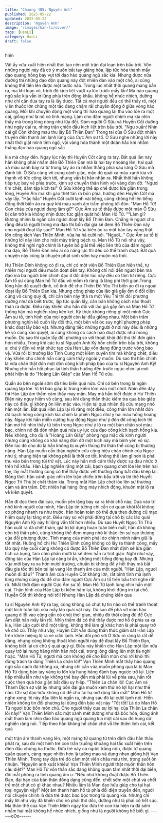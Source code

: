 ```yaml
---
title: "Chương 485: Nguyên Anh"
published: 2025-05-22
updated: 2025-05-22
description: 'Nguyên Anh'
image: '/images/han-li/cover/'
tags: [HanLi]
category: HanLi
draft: false
---
```


hiện

Vật ấy vừa xuất hiện nhất thời tạo nên một trận đại loạn trên bầu
trời.
Vốn những người này đã có ý muốn bắt tay giảng hòa, lập tức
hóa thành mấy đạo quang hồng bay vụt tới đạo hào quang ngũ
sắc kia.
Nhưng được nửa đường thì những đạo độn quang này đột nhiên
đan vào một chỗ, ai cũng không thể tiến lên được một bước nào.
Trong lúc nhất thời quang mang bắn ra, ma khí loạn vũ, trình độ
kịch liệt vượt xa lúc trước mấy lần!
Mà hào quang ngũ sắc kia vẫn lơ lửng phía trên động khẩu.
không hề nhúc nhích, dường như chỉ cần đưa tay ra là lấy được.
Tất cả mọi người đều có thể thấy rõ, một viên thuốc lớn chừng
một tấc đang chậm rãi chuyển động ở giữa vòng hào quang. Mỗi
khi chuyển động một vòng thì hào quang lại thu vào lóe ra một
cái, giống như là nó có tính mạng. Làm cho đám người chinh ma
kia nhìn thấy mà trong lòng nóng như lửa đốt.
Đám người Ô Sửu và Huyền Cốt dường như ngây dại ra, nhing
trận chiến đấu kịch liệt trên bầu trời.
"Ngu xuẩn! Nhìn cái gì! Còn không mau thu lấy Bổ Thiên Đan"
Trong tai của Ô Sửu đột nhiên truyền đến thanh âm lạnh lùng của
Cực Âm sư tổ.
Ô Sửu nghe những lời này nhất thời giật mình tỉnh ngộ, vội vàng
hóa thành một đoàn hắc khí nhằm thẳng đạo hào quang ngũ sắc

kia mà chạy đến.
Ngay lúc này thì Huyền Cốt cũng ra tay. Bất quá lần này hắn
không phải nhắm đến Bổ Thiên Đan mà là hai tay nhoáng lên, hai
quái xà màu xanh bay ra từ trong tay áo ra nhằm thẳng phía sau
lưng Ô Sửu mà đánh tới.
Ô Sửu cũng vô cùng cảnh giác, mặc dù quái xà màu xanh kia vô
thanh vô tức công kích tới, nhưng vẫn bị hắn nhận ra.
Nhất thời hắn không tiếp tục bay về phía trước, kinh sợ chuyển
thân hình vội vàng đón đỡ.
"Ngươi tìm chết, dám tập kích ta!" Ô Sửu không thể áp chế được
lửa giận trong lòng, Huyền Âm ma khí gào thét tản ra bốn phía,
hướng đến Huyền Cốt mà vây lấy.
"Hắc hắc" Huyền Cốt cười lạnh vài tiếng, cũng không hề lên tiếng
đồng thời biến ảo ra quỷ khí màu xanh âm trầm phóng tới đón.
"Man Hồ Tử! Con cháu của ngươi đang làm gì?" Cực Âm sư tổ
thấy được một màn Ô Sửu bị cản trở kia không nhịn được tức
giận quát hỏi Man Hồ Tử.
""Làm gì? Đương nhiên là ngăn cản ngươi đoạt lấy Bổ Thiên Đan.
Chẳng lẻ ngươi cho rằng đều là người trong ma đạo thì bổn đại
gia sẽ đem Bổ Thiên Đan này cho ngươi đoạt lấy sao?" Man Hồ
Tử vừa biến ảo ra một bàn tay vàng thật lớn công kích Vạn Thiên
Minh, vừa ha hả cười nói.
"Ngươi…" Cực Âm sư tổ bị những lời này làm cho mặt mày trắng
bệch ra.
Man Hồ Tử nói như vậy, không thể nghi ngờ chính là tuyên bố giải
thể việc liên thủ của đám người ma đạo, Bổ Thiên Đan nếu ai có
năng lực thì đều có thể tranh đoạt.
Bất quá chuyện này cũng là chuyện phát sinh sớm hay muộn mà
thôi.

Hư Thiên Đỉnh không có đi ra, chỉ có một viên Bổ Thiên Đan hiện
thế, tự nhiên mọi người đều muốn đoạt đến tay. Không chỉ nói đến
người bên ma đạo mà ba người bên chính đạo ở đối diện lúc này
đều có tâm tư riêng.
Cực Âm tổ sư cùng Man hồ Tử đấu võ mồm rõ ràng là lãng phí
thời gian.Trong lòng hắn đã quyết định, cố tình để cho Thiên Đô
Yêu Thi biến ảo đi ra ngoài đoạt lấy Bổ Thiên Đan kia.
Nhưng công pháp của lão giả gầy ốm ở đối diện cũng vô cùng
quỷ dị, chỉ cần bên này thả ra một Yêu Thi thì đối phương dường
như dã biết trước, lập tức quấn lấy, căn bản không cách nào thoát
thân ra được. Điều này khiến cho hắn đối với lão giả gầy ốm và
Man Hồ Tử thống hận mà nghiến răng kèn kẹt.
Kỳ thực không riêng gì một mình Cực Âm sư tổ, tình hình của mọi
người còn lại đều giống nhau.
Một bên trăm phương nghìn kế cuốn lấy đối thủ, một bên vắt óc
suy nghĩ phương pháp khác đoạt lấy bảo vật.
Nhưng đáng tiếc những người ở nơi này đều là những kẻ vô cùng
xảo quyệt, ai cũng không có cách nào đoạt được như mong
muốn.
Dù sao thì quấn lấy đối phương so với thoát khỏi đối thủ thì đơn
giản hơn nhiều.
Trong khi các tu sĩ Nguyên Anh Kỳ hỗn chiến trên bầu trời, không
ai chú ý đến vẻ mặt phức tạp của Hàn Lập vốn đang đứng trước
vòng bảo vệ.
Vừa rồi bị trưởng lão Tinh Cung một kiếm xuyên tim mà không
chết, điều này khiến cho chính hắn cũng cảm thấy ngoài ý muốn.
Dù sao thì hắn chính là vừa chân thật đón một đòn công kích
pháp bảo của tu sĩ Nguyên Anh Kỳ!
Nhưng chờ hắn hồi phục lại tinh thần hướng đến trước ngực nhìn
lại mới phát hiện là do "Hoàng Lân Giáp" của Man Hồ Tử cứu.

Quần áo bên ngoài sớm đã tiêu biến quá nửa. Chỉ có bên trong là
ngân quang lập lòe. Vị trí bảo giáp bị trúng kiếm lõm vào một
chút.
Nhìn đến đây thì Hàn Lập âm thầm cảm thấy may mắn. May mà
hắn biết được ở Hư Thiên Điện này nguy hiểm vô cùng, sau khi
dùng thần thức kiếm tra qua bảo giáp này có điều gì không ổn liền
mặc vào.
Hiện tại quả nhiên đã cứu mạng nhỏ hắn một lần.
Bất quá Hàn Lập lại rõ ràng một điều, công thần lớn nhất đón đở
bạch hồng công kích kia chính là phiến Ngọc như ý hai màu hồng
hoàng này. Ngay khi hắn miễn cưỡng huy động Ngọc như ý đón
đở công kích thì hắn mơ hồ nhìn thấy từ bên trong Ngọc như ý lộ
ra một bàn chân soi màu bạc, chính nó đã dón nhận quá nửa uy
lực của đạo công kích bạch hồng kia.
Nếu không, cho dù là "Hoàng Lân Giáp" phòng ngự mặc dù kinh
người nhưng cũng không có khả năng đón đở một kích này mà
bình yên vô sự. Đến lúc đó cho dù là hắn không bị xuyên thủng thì
thân thể cũng bị thương nặng.
Hàn Lập muốn cẩn thận nghiên cứu công hiệu chân chính của
Ngọc như ý, nhưng hiện tại không phải là thời cơ tốt, không thể
làm gì hơn là phải thu vào bên trong túi trữ vật.
Lúc này hắn mới cảm thấy được sự đau nhức ở trên hổ khẩu.
Hàn Lập nghiến răng một cái, bạch quang chơt lóe lên trên hai
tay, lấy mắt thường cũng có thể thấy được vết thương đang bắt
đầu khép lại.
Đồng thời, hắn cảnh giác nhìn lên trận chiến trên bầu trời và thi
thể Huyết Ngọc Tri Thù bị chết thảm kia.
Trong mắt Hàn Lập chợt lóe lên sự thương cảm và âm trầm. Đột
nhiên hai hàng lông mày nhích động, khuôn mặt lộ ra vẻ kiên
quyết.

Hắn đi dọc theo đài cao, muốn yên lặng bay xa ra khỏi chỗ này.
Dựa vào trí nhớ kinh người của mình, Hàn Lập tin tưởng chỉ cần
cơ quan khôi lỗi không có phóng nhanh ra như trước, hắn hoàn
toàn có thể dựa theo đường cũ mạo hiểm quay lại tầng một.
Điều này so với phải đứng tại chổ bị các lão quái Nguyên Anh Kỳ
này hí lộng vẫn tốt hơn nhiều.
Dù sao Huyết Ngọc Tri Thù hắn xuất ra đã chết thảm, giá trị lợi
dụng hoàn toàn biến mất, hắn đã không còn hộ thân phù, cũng
không thể đem mạng nhỏ kí thác lên sự cao thượng của đối
phương được.
Tính mạng của mình phải do chính mình nắm giữ là tốt nhất.
Huống hồ chi Hư Thiên Đỉnh cũng không có lấy ra thành công,
mấy lão quỷ này cuối cùng không có được Bổ Thiên Đan nhất
định sẽ lửa giận tích cả bụng, tám chín phần mười là sẽ đem hắn
ra trút giận.
Nghĩ như vậy, động tác của Hàn Lập lại càng bí ẩn, không một
tiếng động bay đi. Nhưng vừa mới bay ra xa hơn mười trượng,
chuẩn bị không để ý hết thảy mà bắt đầu gia tốc thì bên tai lại
vang lên thanh âm của một người.
"Hàn Lập, ngươi muốn đi đâu?"
Thanh âm của Huyền Cốt không lớn, rất bình tĩnh mà lạnh lùng
nhưng cũng đủ để cho đám người Cực Âm sư tổ trên bầu trời
nghe rất rõ.
Nhất thời đám người Cực Âm sư tổ, Man Hồ Tử lạnh lùng nhìn
hắn một cái.
Thân hình của Hàn Lập bị kiềm hãm lại, không khỏi đứng im tại
chổ.
Huyền Cốt thì không nói tới! Nhưng Hàn Lập đã chứng kiến qua

tu sĩ Nguyên Anh Kỳ ra tay, cũng không có chút tự tin nào có thể
tránh thoát một kích toàn lực của mấy lão quái vật này.
Dù sao để phá vỡ màn hào quang ở lối vào cũng cần có chút thời
gian, nhiêu đó thôi cũng đủ để Cực Âm diệt hắn mấy lần rồi.
Nhìn thềm đá có thể thấy được mơ hồ ở phía xa xa kia, Hàn Lập
cười khổ một tiếng, không thể làm gì khác hơn là phải quay trở về
chổ cũ.
Thấy như vậy, Huyền Cốt vẫn dùng thần thức giám sát Hàn Lập
trên khóe miệng lộ ra vẻ cười lạnh.
Hắn đối phó với Ô Sửu rõ ràng là rất dễ dàng, nhưng cũng không
thoát khỏi người này để đoạt lấy Bổ Thiên Đan, không biết lại có
chủ ý quái quỷ gì.
Điều này khiến cho Hàn Lập một lần nữa quay trở lại hung hăng
nhìn hắn một cái, trong lòng dâng lên một tia nghi hoặc. "Man Hồ
Tử, ngươi mà còn không để cho Bổn môn chủ rời khỏi thì đừng
trách ta dùng Thiên La chân lôi!" Vạn Thiên Minh mắt thấy hào
quang ngũ sắc cách đó không xa, nhưng chỉ cần vừa muốn phóng
qua là bị Man Hồ Tử dùng bàn tay vàng to lớn kia hung hăng
đánh bay ngược trở lại. Liên tiếp nhiều lần như vậy không thể bay
đến mà phải lùi về phía sau, hắn rốt cuộc thẹn quá hóa giận bắt
đầu uy hiếp.
"Thiên La chân lôi! Cực Âm và Thanh Dịch sợ vật ấy nhưng bổn
đại gia muốn xem thử nó lợi hại như thế nào. Chỉ sợ đạo hữu
không nỡ để cho tại hạ mở rộng tầm mắt" Man Hồ tử nghe xong
lời này đầu tiên là ngẩn ra, nhưng sau đó lại cười lạnh nói. Hiển
nhiên không tin đối phương lại dùng đến bảo vật này
"Tốt tốt! Là do Man Hồ Tử ngươi bức bổn môn chủ. Cho ngươi
thấy qua sự lợi hại của Thiên La chân lôi này!" Vạn Thiên Minh
sắc mặt xanh mét dường như đã bốc hỏa, dùng ánh mắt tham
lam nhìn đạo hào quang ngũ quang kia một cái sau đó hung dữ
nghiến răng nói.
Tiếp theo hắn không hề chần chờ vỗ lên thiên linh cái, kết quả

một trận âm thanh vang lên, một mảng tử quang từ trên đỉnh đầu
hắn thấu phát ra, sau đó một hình trẻ con trần truồng khoảng hai
tấc xuất hiện trên đỉnh đầu chừng ba thước.
Đứa trẻ này cả người trắng nõn, được tử quang quấn quanh, càng
ngạc nhiên hơn là tướng mạo và dung nhan giống hệt Vạn Thiên
Minh. Trong tay đứa trẻ đó cầm một viên châu màu tím, trong suốt
ôn nhuận.
"Nguyên anh xuất khiếu! Vạn Thiên Minh ngươi thật muốn thần
hồn câu diệt?" Man Hồ Tử vốn thần sắc đang không quan tâm
nhất thời đại biến, đôi mắt phóng ra tinh quang âm u.
"Nếu như không đoạt được Bổ Thiên Đan, đại hạn của bản thân
đồng dạng cũng đến, chết sớm một chút và chết trễ một chút có
gì khác nhau? Nhiều lắm là Man đạo hữu giúp cho tại hại toại
nguyện vậy!" Một âm thanh hàm hồ từ phía đối diện truyền đến,
người nói chuyện chính là đứa trẻ được bao bọc trong tử quang
kia. Nhưng chỉ mấy lời như vậy đã khiến cho nó phải thở dốc,
dường như là phải cố hết sức.
Mà thân thể của Vạn Thiên Minh ngay lúc đứa trẻ con kia hiện ra
đã sớm nhắm hai mắt không hề nhúc nhích, giống như là người
không hề biết gì.
------oOo------
